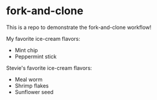 # fork-and-clone

This is a repo to demonstrate the fork-and-clone workflow!

My favorite ice-cream flavors: 
- Mint chip 
- Peppermint stick

Stevie's favorite ice-cream flavors:
- Meal worm
- Shrimp flakes
- Sunflower seed
